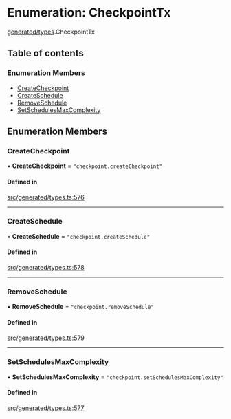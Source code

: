 # Enumeration: CheckpointTx

[generated/types](../wiki/generated.types).CheckpointTx

## Table of contents

### Enumeration Members

- [CreateCheckpoint](../wiki/generated.types.CheckpointTx#createcheckpoint)
- [CreateSchedule](../wiki/generated.types.CheckpointTx#createschedule)
- [RemoveSchedule](../wiki/generated.types.CheckpointTx#removeschedule)
- [SetSchedulesMaxComplexity](../wiki/generated.types.CheckpointTx#setschedulesmaxcomplexity)

## Enumeration Members

### CreateCheckpoint

• **CreateCheckpoint** = ``"checkpoint.createCheckpoint"``

#### Defined in

[src/generated/types.ts:576](https://github.com/PolymeshAssociation/polymesh-private-sdk/blob/dd40dc5f/src/generated/types.ts#L576)

___

### CreateSchedule

• **CreateSchedule** = ``"checkpoint.createSchedule"``

#### Defined in

[src/generated/types.ts:578](https://github.com/PolymeshAssociation/polymesh-private-sdk/blob/dd40dc5f/src/generated/types.ts#L578)

___

### RemoveSchedule

• **RemoveSchedule** = ``"checkpoint.removeSchedule"``

#### Defined in

[src/generated/types.ts:579](https://github.com/PolymeshAssociation/polymesh-private-sdk/blob/dd40dc5f/src/generated/types.ts#L579)

___

### SetSchedulesMaxComplexity

• **SetSchedulesMaxComplexity** = ``"checkpoint.setSchedulesMaxComplexity"``

#### Defined in

[src/generated/types.ts:577](https://github.com/PolymeshAssociation/polymesh-private-sdk/blob/dd40dc5f/src/generated/types.ts#L577)

